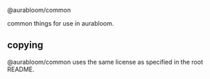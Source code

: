 @aurabloom/common

common things for use in aurabloom.

## copying

@aurabloom/common uses the same license as specified in the root README.
